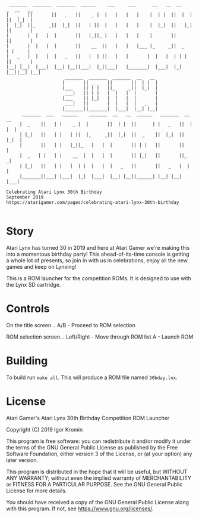 ```

 _______  _______  _______  ______    ___     ___      __   __  __    _  __   __ 
|   _   ||       ||   _   ||    _ |  |   |   |   |    |  | |  ||  |  | ||  |_|  |
|  |_|  ||_     _||  |_|  ||   | ||  |   |   |   |    |  |_|  ||   |_| ||       |
|       |  |   |  |       ||   |_||_ |   |   |   |    |       ||       ||       |
|       |  |   |  |       ||    __  ||   |   |   |___ |_     _||  _    | |     | 
|   _   |  |   |  |   _   ||   |  | ||   |   |       |  |   |  | | |   ||   _   |
|__| |__|  |___|  |__| |__||___|  |_||___|   |_______|  |___|  |_|  |__||__| |__|
                      _______  _______  _______  __   __ 
                     |       ||  _    ||       ||  | |  |
                     |___    || | |   ||_     _||  |_|  |
                      ___|   || | |   |  |   |  |       |
                     |___    || |_|   |  |   |  |       |
                      ___|   ||       |  |   |  |   _   |
                     |_______||_______|  |___|  |__| |__|
      _______  ___   ______    _______  __   __  ______   _______  __   __ 
     |  _    ||   | |    _ |  |       ||  | |  ||      | |   _   ||  | |  |
     | |_|   ||   | |   | ||  |_     _||  |_|  ||  _    ||  |_|  ||  |_|  |
     |       ||   | |   |_||_   |   |  |       || | |   ||       ||       |
     |  _   | |   | |    __  |  |   |  |       || |_|   ||       ||_     _|
     | |_|   ||   | |   |  | |  |   |  |   _   ||       ||   _   |  |   |  
     |_______||___| |___|  |_|  |___|  |__| |__||______| |__| |__|  |___|  

Celebrating Atari Lynx 30th Birthday                               September 2019
https://atarigamer.com/pages/celebrating-atari-lynx-30th-birthday


```


# Story

Atari Lynx has turned 30 in 2019 and here at Atari Gamer we're making this into
a momentous birthday party! This ahead-of-its-time console is getting a whole
lot of presents, so join in with us in celebrations, enjoy all the new games
and keep on Lynxing!

This is a ROM launcher for the competition ROMs. It is designed to use with the
Lynx SD cartridge.


# Controls

On the title screen...
  A/B         - Proceed to ROM selection

ROM selection screen...
  Left/Right  - Move through ROM list
  A           - Launch ROM


# Building

To build run ```make all```. This will produce a ROM file named ```30bday.lnx```.


# License

Atari Gamer's Atari Lynx 30th Birthday Competition ROM Launcher

Copyright (C) 2019 Igor Kromin

This program is free software: you can redistribute it and/or modify it under
the terms of the GNU General Public License as published by the Free Software
Foundation, either version 3 of the License, or (at your option) any later
version.

This program is distributed in the hope that it will be useful, but WITHOUT
ANY WARRANTY; without even the implied warranty of MERCHANTABILITY or FITNESS
FOR A PARTICULAR PURPOSE.  See the GNU General Public License for more details.

You should have received a copy of the GNU General Public License along with
this program.  If not, see <https://www.gnu.org/licenses/>.